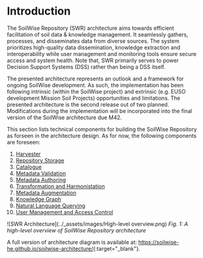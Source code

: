 # Introduction

The SoilWise Repository (SWR) architecture aims towards efficient facilitation of soil data & knowledge management. It seamlessly gathers, processes, and disseminates data from diverse sources. The system prioritizes high-quality data dissemination, knowledge extraction and interoperability while user management and monitoring tools ensure secure access and system health. Note that, SWR primarily serves to power Decision Support Systems (DSS) rather than being a DSS itself.

The presented architecture represents an outlook and a framework for ongoing SoilWise development. As such, the implementation has been following intrinsic (within the SoilWise project) and extrinsic (e.g. EUSO development Mission Soil Projects) opportunities and limitations. The presented architecture is the second release out of two planned. Modifications during the implementation will be incorporated into the final version of the SoilWise architecture due M42.

This section lists technical components for building the SoilWise Repository as forseen in the architecture design. As for now, the following components are foreseen:

1. [Harvester](ingestion.md)
2. [Repository Storage](storage.md)
3. [Catalogue](catalogue.md)
4. [Metadata Validation](metadata_validation.md)
5. [Metadata Authoring](metadata_authoring.md)
6. [Transformation and Harmonistation](transformation.md)
7. [Metadata Augmentation](metadata_augmentation.md)
8. [Knowledge Graph](knowledge_graph.md)
9. [Natural Language Querying](natural_language_querying.md)
11. [User Management and Access Control](user_management.md)

![SWR Architecture](../_assets/images/High-level overview.png)
_Fig. 1: A high-level overview of SoilWise Repository architecture_

A full version of architecture diagram is available at: <https://soilwise-he.github.io/soilwise-architecture/>{:target="_blank"}.
